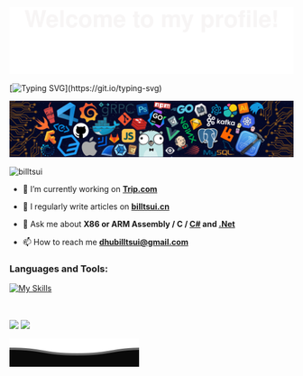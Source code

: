 ![](assets/Bottom_up.svg)


<!--my-ticker-->    
[![Typing SVG](https://readme-typing-svg.herokuapp.com?color=%2336BCF7&center=true&vCenter=true&width=600&lines=Hi+there+👋,+I+am+Bill+Tsui;+Welcome+to+My+Profile!;Over+10+years+of+programming+experience;)](https://git.io/typing-svg)

<!--header picture-->
![](assets/header_.png)

<p align="left"> <img src="https://komarev.com/ghpvc/?username=billtsui&label=Profile%20views&color=0e75b6&style=flat" alt="billtsui" /> </p>


- 🔭 I’m currently working on **[Trip.com](https://www.trip.com)**

- 📝 I regularly write articles on **[billtsui.cn](https://www.billtsui.cn)**

- 💬 Ask me about **X86 or ARM Assembly / C / [C#](https://dotnet.microsoft.com/en-us/languages/csharp) and [.Net](https://dotnet.microsoft.com/en-us/)**

- 📫 How to reach me **dhubilltsui@gmail.com**


### Languages and Tools:
[![My Skills](https://skillicons.dev/icons?i=c,cs,dotnet,mysql,redis,mongodb,sqlite,git,github,gitlab,nginx,cmake,rabbitmq,linux,apple,windows,bash,vim,neovim,vscode,visualstudio,clion,rider&theme=light&perline=7)](https://github.com/billtsui)

<br/>
<br/>

<div>
    <img src="https://github-readme-stats.vercel.app/api/top-langs/?username=billtsui&langs_count=8"/>
    <img src="https://github-readme-stats.vercel.app/api?username=billtsui&show_icons=true"/>
</div>

![](assets/Bottom_down.svg)